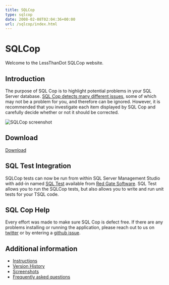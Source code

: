 ```yaml
---
title: SQLCop
type: sqlcop
date: 2008-02-08T02:04:36+00:00
url: /sqlcop/index.html
---
```


# SQLCop

Welcome to the LessThanDot SQLCop website.

## Introduction

The purpose of SQL Cop is to highlight potential problems in your SQL Server database. [SQL Cop detects many different issues](detectedissues.html), some of which may not be a problem for you, and therefore can be ignored. However, it is recommended that you investigate each item displayed by SQL
Cop and carefully decide whether or not it should be corrected.

![SQLCop screenshot](http://sqlcop.lessthandot.com/screenshots/sqlcop3.png)

## Download
[Download](http://sqlcop.lessthandot.com/sqlcop.exe)

## SQL Test Integration

SQLCop tests can now be run from within SQL Server Management Studio with add-in named [SQL Test](http://www.red-gate.com/products/sql-development/sql-test/) available from [Red Gate Software](http://www.red-gate.com). SQL Test allows you to run the SQLCop tests, but also allows you to write and run unit tests for your TSQL code.

## SQL Cop Help
Every effort was made to make sure SQL Cop is defect free. If there are any problems installing or running the
application, please reach out to us on [twitter](https://twitter.com/lessthandot) or by entering a [github issue](https://github.com/tarwn/lessthandot-hugo/issues).

## Additional information

* [Instructions](sqlcop.html)
* [Version History](versionhistory.html)
* [Screenshots](screenshots.html)
* [Frequently asked questions](faq.html)
